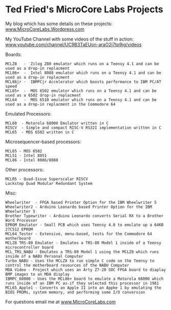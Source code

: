 # Ted Fried's MicroCore Labs Projects

My blog which has some details on these projects: www.MicroCoreLabs.Wordpress.com

My YouTube Channel with some videos of the stuff in action: www.youtube.com/channel/UC9B3TaEUon-araO2j7tp9jg/videos


Boards:

	MCLZ8   -  Zilog Z80 emulator which runs on a Teensy 4.1 and can be used as a drop-in replacment 
	MCL86+  -  Intel 8088 emulator which runs on a Teensy 4.1 and can be used as a drop-in replacment 
	MCL86jr -  IBMPCjr Accelerator which boosts performance to IBM PC/AT speed
    MCL65+  -  MOS 6502 emulator which runs on a Teensy 4.1 and can be used as a 6502 drop-in replacment
	MCL64   -  MOS 6510 emulator which runs on a Teensy 4.1 and can be used as a drop-in replacment in the Commodore 64

	
Emulated Processors:

	MCL68  - Motorola 68000 Emulator written in C
    RISCV  - Simple and compact RISC-V RS32I implementation written in C
    MCL65  - MOS 6502 written in C


Microsequencer-based processors: 

    MCL65 - MOS 6502 
    MCL51 - Intel 8051
    MCL86 - Intel 8086/8088
    
Other processors:

    MCLR5 - Quad-Issue Superscalar RISCV
    Lockstep Quad Modular Redundant System 
    
Misc:

    Wheelwriter  - FPGA based Printer Option for the IBM Wheelwriter 5
    Wheelwriter2 - Arduino Leonardo based Printer Option for the IBM Wheelwriter 5
	Brother Typewriter - Arduino Leonardo converts Serial RX to a Brother Word Processor
	EPROM Emulator - Small PCB which uses Teensy 4.0 to emulate up a 64KB 27C512 EPROM
	MCL64_Tester - Extensive, menu-based, tests for the Commodore 64 motherboard
	MCLZ8 TRS-80 Emulator - Emulates a TRS-80 Model 1 inside of a Teensy microcontroller board
	MCL_TRS_NABU - Emulates a TRS-80 Model 1 using the MCLZ8 which runs inside of a NABU Personal Computer
	Turbo NABU - Uses the MCLZ8 to run simple C code on the Teensy to control the motherboard resources of the NABU Computer
	MDA Video - Project which uses an Arty Z7-20 SOC FPGA board to diaplay BMP images to an MDA display
    IBMPC_68000 - Uses the MCL86+ board to emulate a Motorola 68000 which runs inside of an IBM PC as-if they selected this processor in 1981
	MCL65_Apple1 - Converts an Apple II into an Appke 1 by emulating the BIOS PROMs, system memory, and performing some I/O conversion
        
For questions email me at www.MicroCoreLabs.com
